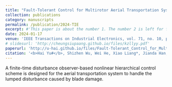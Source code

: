 ```yaml
---
title: "Fault-Tolerant Control for Multirotor Aerial Transportation Systems With Blade Damage"
collection: publications
category: manuscripts
permalink: /publication/2024-TIE
excerpt: #'This paper is about the number 1. The number 2 is left for future work.'
date: 2024-01-17
venue: 'IEEE Transactions on Industrial Electronics, vol. 71, no. 10, pp. 12718-12731'
# slidesurl: 'http://cheungsiupaang.github.io/files/kzllyy.pdf'
paperurl: 'http://u-hai.github.io/files/Fault-Tolerant_Control_for_Multirotor_Aerial_Transportation_Systems_With_Blade_Damage.pdf'
citation: '<b>Hai Yu#</b>, Shizhen Wu, Wei He, Xiao Liang*, Jianda Han, Yongchun Fang'
---
```

A finite-time disturbance observer-based nonlinear hierarchical control scheme is designed for the aerial transportation system to handle the lumped disturbance caused by blade damage.

